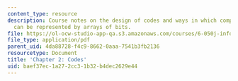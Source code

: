 ```yaml
---
content_type: resource
description: Course notes on the design of codes and ways in which complex objects
  can be represented by arrays of bits.
file: https://ol-ocw-studio-app-qa.s3.amazonaws.com/courses/6-050j-information-and-entropy-spring-2008/baef37ec1a272cc31b32b4dec2629e44_MIT6_050JS08_chapter2.pdf
file_type: application/pdf
parent_uid: 4da88728-f4c9-8662-0aaa-7541b3fb2136
resourcetype: Document
title: 'Chapter 2: Codes'
uid: baef37ec-1a27-2cc3-1b32-b4dec2629e44
---
```

